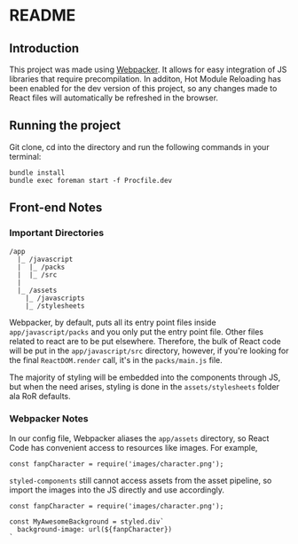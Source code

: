 # README

## Introduction

This project was made using [Webpacker](https://github.com/rails/webpacker). It allows for easy integration of JS libraries that require precompilation. In additon, Hot Module Reloading has been enabled for the dev version of this project, so any changes made to React files will automatically be refreshed in the browser.

## Running the project

Git clone, cd into the directory and run the following commands in your terminal:

```
bundle install
bundle exec foreman start -f Procfile.dev
```

## Front-end Notes

### Important Directories

```
/app
  |_ /javascript
  |  |_ /packs
  |  |_ /src
  |
  |_ /assets
    |_ /javascripts
    |_ /stylesheets
```

Webpacker, by default, puts all its entry point files inside `app/javascript/packs` and you only put the entry point file. Other files related to react are to be put elsewhere. Therefore, the bulk of React code will be put in the `app/javascript/src` directory, however, if you're looking for the final `ReactDOM.render` call, it's in the `packs/main.js` file.

The majority of styling will be embedded into the components through JS, but when the need arises, styling is done in the `assets/stylesheets` folder ala RoR defaults.

### Webpacker Notes

In our config file, Webpacker aliases the `app/assets` directory, so React Code has convenient access to resources like images. For example,

```
const fanpCharacter = require('images/character.png');
```

`styled-components` still cannot access assets from the asset pipeline, so import the images into the JS directly and use accordingly.

```
const fanpCharacter = require('images/character.png');

const MyAwesomeBackground = styled.div`
  background-image: url(${fanpCharacter})
`
```
